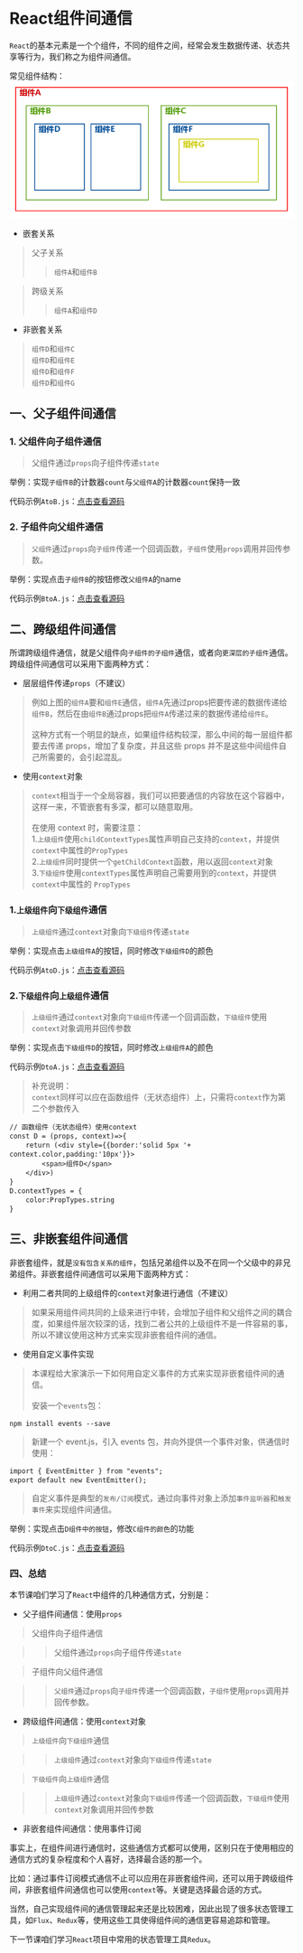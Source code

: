 # React组件间通信

`React`的基本元素是一个个组件，不同的组件之间，经常会发生数据传递、状态共享等行为，我们称之为组件间通信。

常见组件结构：<br>
![组件树](./components.jpg)

- 嵌套关系

> 父子关系
>> `组件A`和`组件B`

> 跨级关系
>> `组件A`和`组件D`<br>

- 非嵌套关系

> `组件D`和`组件C`<br>
> `组件D`和`组件E`<br>
> `组件D`和`组件F`<br>
> `组件D`和`组件G`<br>

## 一、父子组件间通信
### 1. 父组件向子组件通信
> 父组件通过`props`向子组件传递`state`

举例：实现`子组件B`的计数器`count`与`父组件A`的计数器`count`保持一致

代码示例`AtoB.js`：[点击查看源码](../src/components/AtoB.js)

### 2. 子组件向父组件通信
> `父组件`通过`props`向`子组件`传递一个回调函数，`子组件`使用`props`调用并回传参数。

举例：实现点击`子组件B`的按钮修改`父组件A`的name

代码示例`BtoA.js`：[点击查看源码](../src/components/BtoA.js)

## 二、跨级组件间通信

所谓跨级组件通信，就是父组件向`子组件的子组件`通信，或者向`更深层的子组件`通信。跨级组件间通信可以采用下面两种方式：

- 层层组件传递`props`（不建议）

> 例如上图的`组件A`要和`组件E`通信，`组件A`先通过props把要传递的数据传递给`组件B`，然后在由`组件B`通过props把`组件A`传递过来的数据传递给`组件E`。<br><br>
> 这种方式有一个明显的缺点，如果组件结构较深，那么中间的每一层组件都要去传递 props，增加了复杂度，并且这些 props 并不是这些中间组件自己所需要的，会引起混乱。<br>

- 使用`context`对象

> `context`相当于一个全局容器，我们可以把要通信的内容放在这个容器中，这样一来，不管嵌套有多深，都可以随意取用。<br><br>
> 在使用 context 时，需要注意：<br>
> 1.`上级组件`使用`childContextTypes`属性声明自己支持的`context`，并提供`context`中属性的`PropTypes`<br>
> 2.`上级组件`同时提供一个`getChildContext`函数，用以返回`context`对象<br>
> 3.`下级组件`使用`contextTypes`属性声明自己需要用到的`context`，并提供`context`中属性的 `PropTypes`<br>

### 1.`上级组件`向`下级组件`通信

> `上级组件`通过`context`对象向`下级组件`传递`state`

举例：实现点击`上级组件A`的按钮，同时修改`下级组件D`的颜色

代码示例`AtoD.js`：[点击查看源码](../src/components/AtoD.js)

### 2.`下级组件`向`上级组件`通信

> `上级组件`通过`context`对象向`下级组件`传递一个回调函数，`下级组件`使用`context`对象调用并回传参数

举例：实现点击`下级组件D`的按钮，同时修改`上级组件A`的颜色

代码示例`DtoA.js`：[点击查看源码](../src/components/DtoA.js)

> 补充说明：<br>
> `context`同样可以应在函数组件（无状态组件）上，只需将`context`作为第二个参数传入

```
// 函数组件（无状态组件）使用context
const D = (props, context)=>{
    return (<div style={{border:'solid 5px '+ context.color,padding:'10px'}}>
        <span>组件D</span>
    </div>)
}
D.contextTypes = {
    color:PropTypes.string
}
```


## 三、非嵌套组件间通信
非嵌套组件，就是`没有包含关系的组件`，包括兄弟组件以及不在同一个父级中的非兄弟组件。非嵌套组件间通信可以采用下面两种方式：

- 利用二者共同的上级组件的`context`对象进行通信（不建议）

> 如果采用组件间共同的上级来进行中转，会增加子组件和父组件之间的耦合度，如果组件层次较深的话，找到二者公共的上级组件不是一件容易的事，所以不建议使用这种方式来实现非嵌套组件间的通信。

- 使用自定义事件实现

> 本课程给大家演示一下如何用自定义事件的方式来实现非嵌套组件间的通信。<br><br>
> 安装一个`events`包：<br>
> 
```
npm install events --save
```
> 新建一个 event.js，引入 events 包，并向外提供一个事件对象，供通信时使用：
>
```
import { EventEmitter } from "events";
export default new EventEmitter();
```
> 自定义事件是典型的`发布/订阅`模式，通过向事件对象上添加`事件监听器`和`触发事件`来实现组件间通信。

举例：实现点击`D组件中的按钮`，修改`C组件的颜色`的功能

代码示例`DtoC.js`：[点击查看源码](../src/components/DtoC.js)

### 四、总结
本节课咱们学习了`React`中组件的几种通信方式，分别是：

- 父子组件间通信：使用`props`

> 父组件向子组件通信

>> 父组件通过`props`向子组件传递`state`

> 子组件向父组件通信

>>`父组件`通过`props`向`子组件`传递一个回调函数，`子组件`使用`props`调用并回传参数。

- 跨级组件间通信：使用`context`对象

> `上级组件`向`下级组件`通信

>>`上级组件`通过`context`对象向`下级组件`传递`state`

> `下级组件`向`上级组件`通信

>> `上级组件`通过`context`对象向`下级组件`传递一个回调函数，`下级组件`使用`context`对象调用并回传参数

- 非嵌套组件间通信：使用事件订阅

事实上，在组件间进行通信时，这些通信方式都可以使用，区别只在于使用相应的通信方式的复杂程度和个人喜好，选择最合适的那一个。<br>

比如：通过事件订阅模式通信不止可以应用在非嵌套组件间，还可以用于跨级组件间，非嵌套组件间通信也可以使用`context`等。关键是选择最合适的方式。

当然，自己实现组件间的通信管理起来还是比较困难，因此出现了很多状态管理工具，如`Flux`、`Redux`等，使用这些工具使得组件间的通信更容易追踪和管理。

下一节课咱们学习`React`项目中常用的状态管理工具`Redux`。